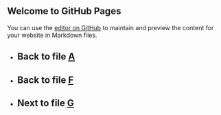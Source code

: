 
## Welcome to GitHub Pages

You can use the [editor on GitHub](https://github.com/samuelbetio/alphabet.file/edit/master/A/B/C/D/E/F/G/README.md) to maintain and preview the content for your website in Markdown files.

- ## **Back** to file [A](../../../../../../../README.md)

- ## **Back** to file [F](../README.md)
- ## **Next** to file [G](G/)
















